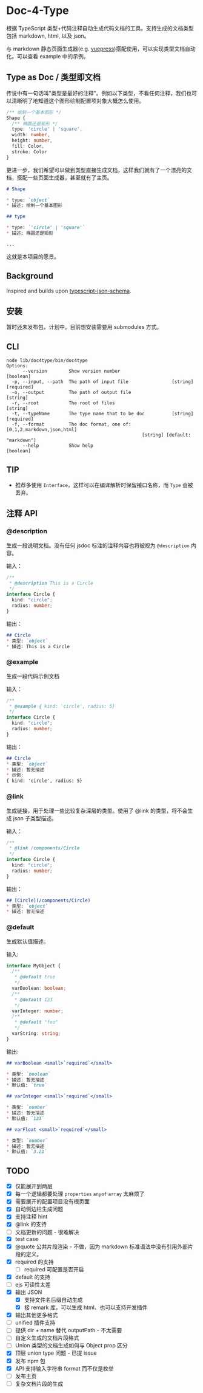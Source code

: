 # Doc-4-Type

根据 TypeScript 类型+代码注释自动生成代码文档的工具。支持生成的文档类型包括 markdown, html, 以及 json。

与 markdown 静态页面生成器(e.g. [vuepress](https://vuepress.vuejs.org/))搭配使用，可以实现类型文档自动化。可以查看 example 中的示例。

## Type as Doc / 类型即文档

传说中有一句话叫"类型是最好的注释"。例如以下类型，不看任何注释，我们也可以清晰明了地知道这个图形绘制配置项对象大概怎么使用。

```ts
/** 绘制一个基本图形 */
Shape {
  /** 椭圆还是矩形 */
  type: 'circle' | 'square',
  width: number,
  height: number,
  fill: Color,
  stroke: Color
}
```

更进一步，我们希望可以做到类型直接生成文档，这样我们就有了一个漂亮的文档，搭配一些页面生成器，甚至就有了主页。

```md
# Shape

* type: `object`
* 描述: 绘制一个基本图形

## type

* type: `'circle' | 'square'`
* 描述: 椭圆还是矩形

...
```

这就是本项目的愿景。

## Background

Inspired and builds upon [typescript-json-schema](https://github.com/YousefED/typescript-json-schema).

## 安装

暂时还未发布包，计划中。目前想安装需要用 submodules 方式。

## CLI

```
node lib/doc4type/bin/doc4type
Options:
      --version        Show version number                             [boolean]
  -p, --input, --path  The path of input file                [string] [required]
  -o, --output         The path of output file                          [string]
  -r, --root           The root of files                                [string]
  -t, --typeName       The type name that to be doc          [string] [required]
  -f, --format         The doc format, one of: [0,1,2,markdown,json,html]
                                                  [string] [default: "markdown"]
      --help           Show help                                       [boolean]
```

## TIP

- 推荐多使用 `Interface`，这样可以在编译解析时保留接口名称，而 `Type` 会被丢弃。 


## 注释 API

### @description

生成一段说明文档。没有任何 jsdoc 标注的注释内容也将被视为 `@description` 内容。

输入：

```ts
/** 
 * @description This is a Circle
 */
interface Circle {
  kind: "circle";
  radius: number;
}
```

输出：

```md
## Circle
* 类型: `object`
* 描述: This is a Circle
```

### @example 

生成一段代码示例文档

输入：

```ts
/** 
 * @example { kind: 'circle', radius: 5}
 */
interface Circle {
  kind: "circle";
  radius: number;
}
```

输出：

```md
## Circle 
* 类型: `object`
* 描述: 暂无描述 
* 示例:
{ kind: 'circle', radius: 5} 
```

### @link

生成链接，用于处理一些比较复杂深层的类型。使用了 @link 的类型，将不会生成 json 子类型描述。

输入：

```ts
/** 
 * @link /components/Circle
 */
interface Circle {
  kind: "circle";
  radius: number;
}
```

输出：

```md
## [Circle](/components/Circle)
* 类型: `object`
* 描述: 暂无描述 
```

### @default

生成默认值描述。

输入:

```ts
interface MyObject {
  /**
   * @default true
   */
  varBoolean: boolean;
  /**
   * @default 123
   */
  varInteger: number;
  /**
   * @default "foo"
   */
  varString: string;
}
```

输出:

```md
## varBoolean <small>`required`</small> 

* 类型: `boolean`
* 描述: 暂无描述 
* 默认值: `true`

## varInteger <small>`required`</small> 

* 类型: `number`
* 描述: 暂无描述 
* 默认值: `123`

## varFloat <small>`required`</small> 

* 类型: `number`
* 描述: 暂无描述 
* 默认值: `3.21`
```

## TODO

- [x] 仅能展开到两层
- [x] 每一个逻辑都要处理 `properties` `anyof` `array` 太麻烦了
- [x] 需要展开的配置项目没有根页面
- [x] 自动侧边栏生成问题
- [x] 支持注释 hint
- [x] @link 的支持
- [ ] 文档更新的问题 - 很难解决
- [x] test case
- [x] @quote 公共片段渲染 - 不做，因为 markdown 标准语法中没有引用外部片段的定义。
- [x] required 的支持
  - [ ] required 可配置是否开启
- [x] default 的支持
- [ ] ejs 可读性太差
- [x] 输出 JSON
  - [x] 支持文件名后缀自动生成
  - [x] 接 remark 库，可以生成 html、也可以支持开发插件
- [x] 输出其他更多格式
- [ ] unified 插件支持
- [ ] 提供 dir + name 替代 outputPath - 不太需要
- [ ] 自定义生成的文档片段格式
- [ ] Union 类型的文档生成如何与 Object prop 区分
- [x] 顶层 union type 问题 - 已提 issue
- [x] 发布 npm 包
- [x] API 支持输入字符串 format 而不仅是枚举
- [ ] 发布主页
- [ ] 复杂文档片段的生成
